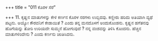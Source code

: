 +++
title = "011 ಕೊರಳ ಸೆರೆ"

+++
11. ಕೃಷ್ಣನ ಮಾತುಗಳನ್ನು ಕೇಳಿ ಕರ್ಣನ ಕೊರಳ ನರಗಳು ಉಬ್ಬಿದವು. ಕಣ್ಣೀರು ಹರಿದು ಅತಿಯಾಗಿ ವ್ಯಥೆ ಪಟ್ಟನು. ಅಯ್ಯೋ ಕೌರವನಿಗೆ ಕೇಡಾಯಿತೆ ? ಎಂದು ತನ್ನ ಮನದೊಳಗೆ ಅಂದುಕೊಂಡನು. ಕೃಷ್ಣನ ಹಗೆತನವು ಹೊಗೆಯನ್ನು  ತೋರಿ ಉರಿಯದೇ ಸುಮ್ಮನೆ ಹೋಗುವುದೆ ? ನನ್ನ ವಂಶವನ್ನು ತಿಳಿಸಿ ಕೊಂದನು. ಹೆಚ್ಚಿನ ಮಾತುಗಳಿಂದೇನು ? ಎಂದು ಕರ್ಣನು ಚಿಂತಿಸಿದನು.